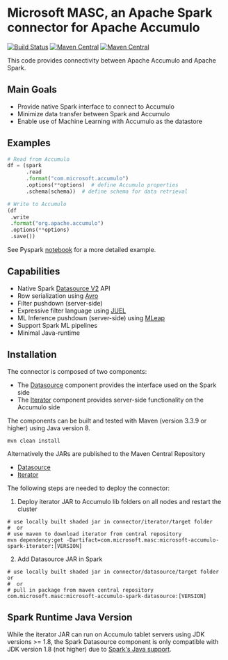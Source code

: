 # Microsoft MASC, an Apache Spark connector for Apache Accumulo
[![Build Status](https://dev.azure.com/AZGlobal/Azure%20Global%20CAT%20Engineering/_apis/build/status/AGCE%20AI/Web%20Scale%20AI/microsoft.Accumulo?branchName=master)](https://dev.azure.com/AZGlobal/Azure%20Global%20CAT%20Engineering/_build/latest?definitionId=84&branchName=master) 
[![Maven Central](https://maven-badges.herokuapp.com/maven-central/com.microsoft.masc/microsoft-accumulo-spark-datasource/badge.svg)](https://maven-badges.herokuapp.com/maven-central/com.microsoft.masc/microsoft-accumulo-spark-datasource)
[![Maven Central](https://maven-badges.herokuapp.com/maven-central/com.microsoft.masc/microsoft-accumulo-spark-iterator/badge.svg)](https://maven-badges.herokuapp.com/maven-central/com.microsoft.masc/microsoft-accumulo-spark-iterator)

This code provides connectivity between Apache Accumulo and Apache Spark.

## Main Goals
- Provide native Spark interface to connect to Accumulo
- Minimize data transfer between Spark and Accumulo
- Enable use of Machine Learning with Accumulo as the datastore

## Examples
```python
# Read from Accumulo
df = (spark
      .read
      .format("com.microsoft.accumulo")
      .options(**options)  # define Accumulo properties
      .schema(schema))  # define schema for data retrieval

# Write to Accumulo
(df
 .write
 .format("org.apache.accumulo")
 .options(**options)
 .save())
```

See Pyspark [notebook](examples/AccumuloSparkConnector.ipynb) for a more detailed example.

## Capabilities
- Native Spark [Datasource V2](http://shzhangji.com/blog/2018/12/08/spark-datasource-api-v2/) API
- Row serialization using [Avro](https://avro.apache.org/)
- Filter pushdown (server-side)
- Expressive filter language using [JUEL](http://juel.sourceforge.net/)
- ML Inference pushdown (server-side) using [MLeap](http://mleap-docs.combust.ml/)
- Support Spark ML pipelines
- Minimal Java-runtime

## Installation

The connector is composed of two components:
- The [Datasource](datasource) component provides the interface used on the Spark side
- The [Iterator](iterator) component provides server-side functionality on the Accumulo side

The components can be built and tested with Maven (version 3.3.9 or higher) using Java version 8.
```
mvn clean install
```

Alternatively the JARs are published to the Maven Central Repository
- [Datasource](https://mvnrepository.com/artifact/com.microsoft.masc/microsoft-accumulo-spark-datasource)
- [Iterator](https://mvnrepository.com/artifact/com.microsoft.masc/microsoft-accumulo-spark-iterator)

The following steps are needed to deploy the connector:
1) Deploy iterator JAR to Accumulo lib folders on all nodes and restart the cluster
```
# use locally built shaded jar in connector/iterator/target folder
#  or
# use maven to download iterator from central repository
mvn dependency:get -Dartifact=com.microsoft.masc:microsoft-accumulo-spark-iterator:[VERSION]
```
2) Add Datasource JAR in Spark
```
# use locally built shaded jar in connector/datasource/target folder or 
#  or
# pull in package from maven central repository
com.microsoft.masc:microsoft-accumulo-spark-datasource:[VERSION]
```

## Spark Runtime Java Version

While the iterator JAR can run on Accumulo tablet servers using JDK versions >= 1.8, the Spark Datasource component is only compatible with JDK version 1.8 (not higher) due to [Spark's Java support](https://spark.apache.org/docs/latest/).

